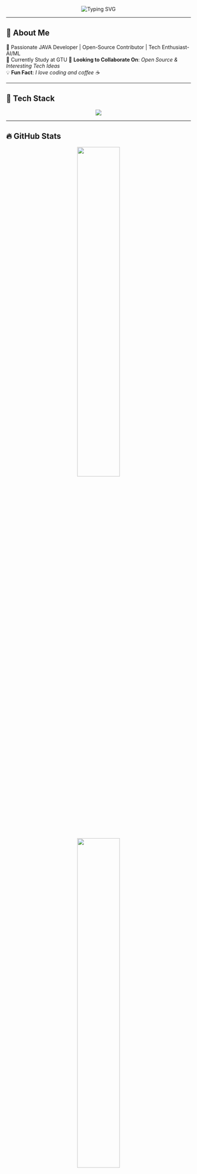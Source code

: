 <!-- Header -->
<p align="center">
  <img src="https://readme-typing-svg.herokuapp.com?font=Fira+Code&weight=600&size=22&pause=1000&color=F73CFF&center=true&vCenter=true&width=550&lines=Hello,+I'm+%5BMahto+Abhay%5D!+%F0%9F%91%8B;Welcome+to+my+GitHub+profile!+%F0%9F%9A%80;I+love+coding+and+open-source!+%E2%9C%A8" alt="Typing SVG" />
</p>

---

## 🌟 About Me  
🚀 Passionate JAVA Developer | Open-Source Contributor | Tech Enthusiast-AI/ML  
🎯 Currently Study at GTU
📌 **Looking to Collaborate On**: *Open Source & Interesting Tech Ideas*  
💡 **Fun Fact**: *I love coding and coffee ☕*  

---

## 🚀 Tech Stack  

<p align="center">
  <img src="https://skillicons.dev/icons?i=python,javascript,typescript,react,nodejs,express,django,html,css,tailwind,bootstrap,git,github,postgres,mysql" />
</p>

---

## 🔥 GitHub Stats  

<p align="center">
  <img width="48%" src="https://github-readme-stats.vercel.app/api?username=Abhay-art-git&show_icons=true&theme=tokyonight" />
</p>

<p align="center">
  <img width="48%" src="https://github-readme-stats.vercel.app/api/top-langs/?username=Abhay-art-git&layout=compact&theme=tokyonight" />
</p>

---

## 🌎 Connect with Me  

<p align="center">
  <a href="https://www.linkedin.com/in/abhay-mahto-a2762130a?utm_source=share&utm_campaign=share_via&utm_content=profile&utm_medium=android_app" target="_blank">
    <img src="https://img.shields.io/badge/LinkedIn-0077B5?style=for-the-badge&logo=linkedin&logoColor=white" />
  </a>
  <a href="https://x.com/mahtoabhay0007?t=dtkdLKY6BboQGtjUsO4cfw&s=08" target="_blank">
    <img src="https://img.shields.io/badge/Twitter-1DA1F2?style=for-the-badge&logo=twitter&logoColor=white" />
  </a>
  <a href="https://yourportfolio.com" target="_blank">
    <img src="https://img.shields.io/badge/Portfolio-FF5722?style=for-the-badge&logo=google-chrome&logoColor=white" />
  </a>
  <a href="mahtoabhay1111@gmail.com">
    <img src="https://img.shields.io/badge/Email-D14836?style=for-the-badge&logo=gmail&logoColor=white" />
  </a>
</p>

---



---

## 🏆 Achievements  

- 🏅 **Top Contributor** in Open Source Projects  
- 🎖️ Buit differents projects   
- 💻 **1000+ Commits in the Last Year** 

---



⭐ **Feel free to explore my repositories and star them if you like!** ⭐  

